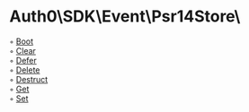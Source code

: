 # Auth0\\SDK\\Event\\Psr14Store\\

◦ [Boot](Boot.md)  
◦ [Clear](Clear.md)  
◦ [Defer](Defer.md)  
◦ [Delete](Delete.md)  
◦ [Destruct](Destruct.md)  
◦ [Get](Get.md)  
◦ [Set](Set.md)  

